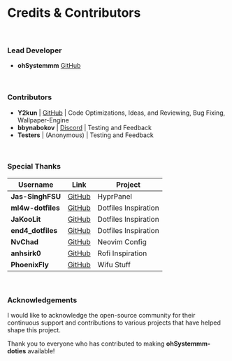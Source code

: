 # Credits & Contributors

<br>

### Lead Developer
- **ohSystemmm** [GitHub](https://github.com/ohSystemmm)

<br>

###  Contributors
- **Y2kun**        | [GitHub](https://github.com/Y2kun)    | Code Optimizations, Ideas, and Reviewing, Bug Fixing, Wallpaper-Engine
- **bbynabokov**   | [Discord](https://discordapp.com/users/1251309749253701787)   | Testing and Feedback
- **Testers**      | (Anonymous) | Testing and Feedback

<br>

### Special Thanks

|      Username        | Link                                                 | Project              |
|----------------------|------------------------------------------------------|----------------------|
| **Jas-SinghFSU**     | [GitHub](https://github.com/Jas-SinghFSU/HyprPanel)  | HyprPanel            |
| **ml4w-dotfiles**    | [GitHub](https://github.com/mylinuxforwork/dotfiles) | Dotfiles Inspiration |
| **JaKooLit**         | [GitHub](https://github.com/JaKooLit/Hyprland-Dots)  | Dotfiles Inspiration |
| **end4_dotfiles**    | [GitHub](https://github.com/end-4/dots-hyprland)     | Dotfiles Inspiration |
| **NvChad**           | [GitHub](https://github.com/NvChad/NvChad)           | Neovim Config        |
| **anhsirk0**         | [GitHub](https://github.com/anhsirk0/rofi-config)    | Rofi Inspiration     |
| **PhoenixFly**       | [GitHub](https://github.com/Fly1337)                 | Wifu Stuff           |

<br>

### Acknowledgements
I would like to acknowledge the open-source community for their continuous support and contributions to various projects that have helped shape this project.

Thank you to everyone who has contributed to making **ohSystemmm-doties** available!
